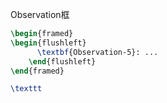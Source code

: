 
Observation框
```latex
\begin{framed}
\begin{flushleft}
      \textbf{Observation-5}: ...
    \end{flushleft}
\end{framed}
```


```latex
\texttt
```